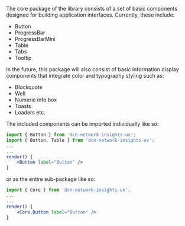 The core package of the library consists of a set of basic components designed for building application interfaces. Currently, these include:
* Button
* ProgressBar
* ProgressBarMini
* Table
* Tabs
* Tooltip

In the future, this package will also consist of basic information display components that integrate color and typography styling such as:
* Blockquote
* Well
* Numeric info box
* Toasts
* Loaders etc.

The included components can be imported individually like so:
```jsx static
import { Button } from 'dcn-network-insights-ux';
import { Button, Table } from 'dcn-network-insights-ux';
...
...
render() {
    <Button label="Button" />
}
```
or as the entire sub-package like so:
```jsx static
import { Core } from 'dcn-network-insights-ux';
...
...
render() {
    <Core.Button label="Button" />
}
```